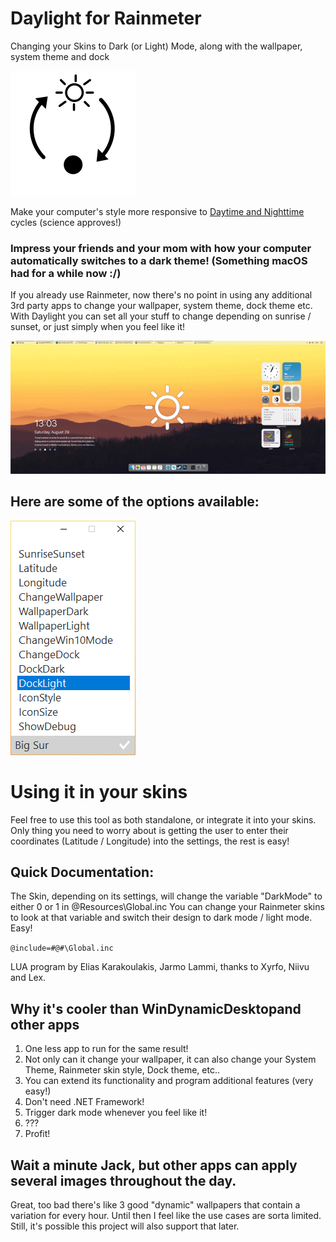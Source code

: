 # Daylight for Rainmeter
Changing your Skins to Dark (or Light) Mode, along with the wallpaper, system theme and dock

![Daylight Logo](/images/daylight.png)

Make your computer's style more responsive to [Daytime and Nighttime](https://www.youtube.com/watch?v=Ln2Xq8fCNI8) cycles (science approves!)

### Impress your friends and your mom with how your computer automatically switches to a dark theme! (Something macOS had for a while now :/)

If you already use Rainmeter, now there's no point in using any additional 3rd party apps to change your wallpaper, system theme, dock theme etc. With Daylight you can set all your stuff to change depending on sunrise / sunset, or just simply when you feel like it!

![Daylight Logo](/images/daylight.gif)

## Here are some of the options available:

![Settings](/images/settings.png)

# Using it in your skins

Feel free to use this tool as both standalone, or integrate it into your skins.
Only thing you need to worry about is getting the user to enter their coordinates (Latitude / Longitude) into the settings, the rest is easy!

## Quick Documentation:

The Skin, depending on its settings, will change the variable "DarkMode" to either 0 or 1 in @Resources\Global.inc
You can change your Rainmeter skins to look at that variable and switch their design to dark mode / light mode. Easy!

`@include=#@#\Global.inc`

LUA program by Elias Karakoulakis, Jarmo Lammi, thanks to Xyrfo, Niivu and Lex.

## Why it's cooler than WinDynamicDesktopand other apps

1. One less app to run for the same result!
2. Not only can it change your wallpaper, it can also change your System Theme, Rainmeter skin style, Dock theme, etc.. 
3. You can extend its functionality and program additional features (very easy!)
4. Don't need .NET Framework!
5. Trigger dark mode whenever you feel like it!
6. ???
7. Profit!

## Wait a minute Jack, but other apps can apply several images throughout the day.

Great, too bad there's like 3 good "dynamic" wallpapers that contain a variation for every hour. Until then I feel like the use cases are sorta limited. Still, it's possible this project will also support that later.
